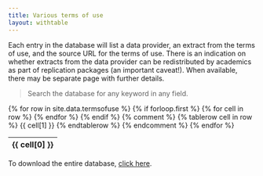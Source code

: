 ```yaml
---
title: Various terms of use
layout: withtable
---
```

Each entry in the database will list a data provider, an extract from the terms of use, and the source URL for the terms of use. There is an indication on whether extracts from the data provider can be redistributed by academics as part of replication packages (an important caveat!). When available, there may be separate page with further details.

> Search the database for any keyword in any field.


<table class="display">
  {% for row in site.data.termsofuse %}
    {% if forloop.first %}
    <thead>
    <tr>
      {% for cell in row %}
        <th>{{ cell[0] }}</th>
      {% endfor %}
    </tr>
    </thead>
    {% endif %}
{% comment %}
    {% tablerow cell in row %}
      {{ cell[1] }}
    {% endtablerow %}
{% endcomment %}
  {% endfor %}
</table>



To download the entire database, [click here](https://raw.githubusercontent.com/social-science-data-editors/reference/main/_data/termsofuse.csv).